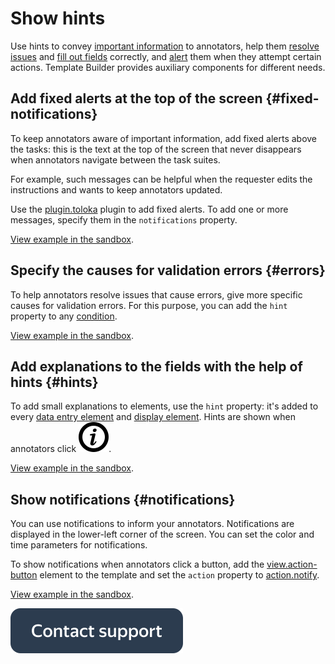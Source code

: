 # Show hints

Use hints to convey [important information](#fixed-notifications) to annotators, help them [resolve issues](#errors) and [fill out fields](#hints) correctly, and [alert](#notifications) them when they attempt certain actions. Template Builder provides auxiliary components for different needs.


## Add fixed alerts at the top of the screen {#fixed-notifications}

To keep annotators aware of important information, add fixed alerts above the tasks: this is the text at the top of the screen that never disappears when annotators navigate between the task suites.

For example, such messages can be helpful when the requester edits the instructions and wants to keep annotators updated.

Use the [plugin.toloka](../reference/plugin.toloka.md) plugin to add fixed alerts. To add one or more messages, specify them in the `notifications` property.

[View example in the sandbox](https://clck.ru/TR7jj).


## Specify the causes for validation errors {#errors}

To help annotators resolve issues that cause errors, give more specific causes for validation errors. For this purpose, you can add the `hint` property to any [condition](../reference/conditions.md).

[View example in the sandbox](https://clck.ru/TR7r4).


## Add explanations to the fields with the help of hints {#hints}

To add small explanations to elements, use the `hint` property: it's added to every [data entry element](../reference/fields.md) and [display element](../reference/views.md). Hints are shown when annotators click ![image](../_images/info.svg).

[View example in the sandbox](https://clck.ru/TR7wF).


## Show notifications {#notifications}

You can use notifications to inform your annotators. Notifications are displayed in the lower-left corner of the screen. You can set the color and time parameters for notifications.

To show notifications when annotators click a button, add the [view.action-button](../reference/view.action-button.md) element to the template and set the `action` property to [action.notify](../reference/action.notify.md).

[View example in the sandbox](https://clck.ru/TR827).


[![image](../_images/buttons/contact-support.svg)](../concepts/support.md)
